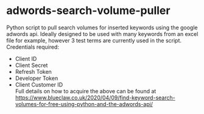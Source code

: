 # adwords-search-volume-puller
Python script to pull search volumes for inserted keywords using the google adwords api. Ideally designed to be used with many keywords from an excel file for example, however 3 test terms are currently used in the script.  
Credentials required:  
- Client ID
- Client Secret
- Refresh Token
- Developer Token
- Client Customer ID  
Full details on how to acquire the above can be found at https://www.blueclaw.co.uk/2020/04/09/find-keyword-search-volumes-for-free-using-python-and-the-adwords-api/
